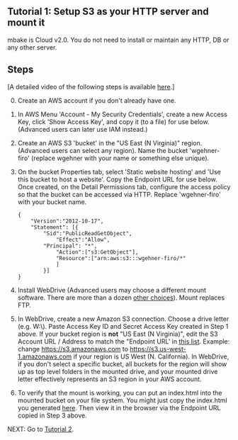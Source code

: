 ## Tutorial 1: Setup S3 as your HTTP server and mount it

mbake is Cloud v2.0. You do not need to install or maintain any HTTP, DB or any other server.

## Steps

[A detailed video of the following steps is available <a href="http://wgehnerlab1.metabake.org.s3-website-us-east-1.amazonaws.com/lab1v0.html">here</a>.]

0. Create an AWS account if you don't already have one.

1. In AWS Menu 'Account - My Security Credentials', create a new Access Key, click 'Show Access Key', and copy it (to a file) for use below. (Advanced users can later use IAM instead.)

2. Create an AWS S3 'bucket' in the "US East (N Virginia)" region. (Advanced users can select any region). Name the bucket 'wgehner-firo' (replace wgehner with your name or something else unique).

3. <a name="configure"></a>On the bucket Properties tab, select 'Static website hosting' and 'Use this bucket to host a website'. Copy the Endpoint URL for use below. Once created, on the Detail Permissions tab, configure the access policy so that the bucket can be accessed via HTTP. Replace 'wgehner-firo' with your bucket name.

	```
	{
		"Version":"2012-10-17",
		"Statement": [{
			"Sid":"PublicReadGetObject",
				"Effect":"Allow",
			"Principal": "*",
				"Action":["s3:GetObject"],
				"Resource":["arn:aws:s3:::wgehner-firo/*"
				]
			}]
	}
	```

4. Install WebDrive (Advanced users may choose a different mount software. There are more than a dozen [other choices](https://tinyurl.com/y9rlmr4t)). Mount replaces FTP.

5. In WebDrive, create a new Amazon S3 connection. Choose a drive letter (e.g. W:\\). Paste Access Key ID and Secret Access Key created in Step 1 above. If your bucket region is __not__ "US East (N Virginia)", edit the S3 Account URL / Address to match the "Endpoint URL' in [this list](https://docs.aws.amazon.com/general/latest/gr/rande.html#s3_region). Example: change https://s3.amazonaws.com to https://s3.us-west-1.amazonaws.com if your region is US West (N. California). In WebDrive, if you don't select a specific bucket, all buckets for the region will show up as top level folders in the mounted drive, and your mounted drive letter effectively represents an S3 region in your AWS account. 

6. To verify that the mount is working, you can put an index.html into the mounted bucket on your file system. You might just copy the index.html you generated [here](../mbake/#how-to-create-a-hello-world-app-with-mbake). Then view it in the browser via the Endpoint URL copied in Step 3 above.

NEXT: Go to [Tutorial 2](/t2/).

